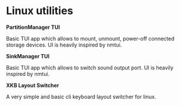 # Linux utilities
**PartitionManager TUI**

Basic TUI app which allows to mount, unmount, power-off connected storage devices. UI is heavily inspired by nmtui.

**SinkManager TUI**

Basic TUI app which allows to switch sound output port. UI is heavily inspired by nmtui.

**XKB Layout Switcher**

A very simple and basic cli keyboard layout switcher for linux.
